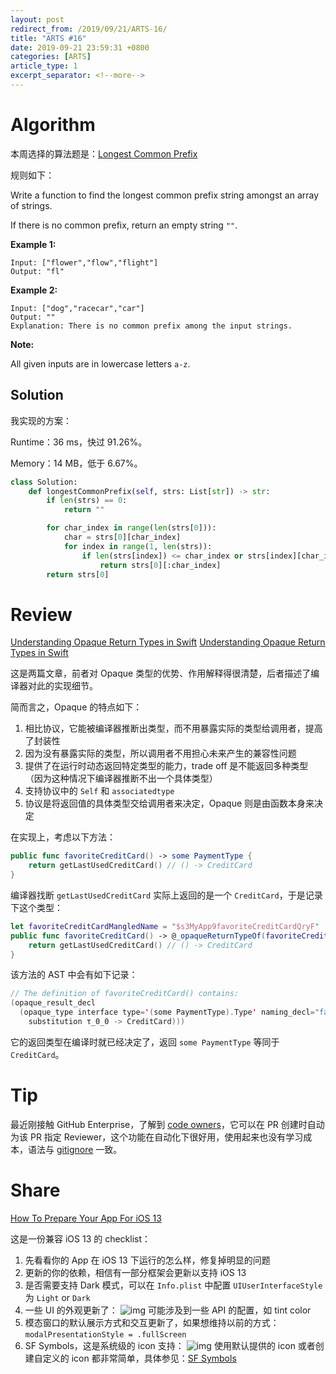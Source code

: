 ```yaml
---
layout: post
redirect_from: /2019/09/21/ARTS-16/
title: "ARTS #16"
date: 2019-09-21 23:59:31 +0800
categories: [ARTS]
article_type: 1
excerpt_separator: <!--more-->
---
```



# Algorithm

本周选择的算法题是：[Longest Common Prefix](https://leetcode.com/problems/longest-common-prefix/)

<!--more-->

规则如下：

Write a function to find the longest common prefix string amongst an array of strings.

If there is no common prefix, return an empty string `""`.

**Example 1:**

```
Input: ["flower","flow","flight"]
Output: "fl"
```

**Example 2:**

```
Input: ["dog","racecar","car"]
Output: ""
Explanation: There is no common prefix among the input strings.
```

**Note:**

All given inputs are in lowercase letters `a-z`.

## Solution

我实现的方案：

Runtime：36 ms，快过 91.26%。

Memory：14 MB，低于 6.67%。

```python
class Solution:
    def longestCommonPrefix(self, strs: List[str]) -> str:
        if len(strs) == 0:
            return ""

        for char_index in range(len(strs[0])):
            char = strs[0][char_index]
            for index in range(1, len(strs)):
                if len(strs[index]) <= char_index or strs[index][char_index] != char:
                    return strs[0][:char_index]
        return strs[0]
```


# Review

[Understanding Opaque Return Types in Swift](https://medium.com/@alfianlosari/understanding-opaque-return-types-in-swift-9c36fb5dfa86)
[Understanding Opaque Return Types in Swift](https://swiftrocks.com/understanding-opaque-return-types-in-swift.html)

这是两篇文章，前者对 Opaque 类型的优势、作用解释得很清楚，后者描述了编译器对此的实现细节。

简而言之，Opaque 的特点如下：

1. 相比协议，它能被编译器推断出类型，而不用暴露实际的类型给调用者，提高了封装性
2. 因为没有暴露实际的类型，所以调用者不用担心未来产生的兼容性问题
3. 提供了在运行时动态返回特定类型的能力，trade off 是不能返回多种类型（因为这种情况下编译器推断不出一个具体类型）
4. 支持协议中的 `Self` 和 `associatedtype`
5. 协议是将返回值的具体类型交给调用者来决定，Opaque 则是由函数本身来决定

在实现上，考虑以下方法：

```swift
public func favoriteCreditCard() -> some PaymentType {
    return getLastUsedCreditCard() // () -> CreditCard
}
```

编译器找断 `getLastUsedCreditCard` 实际上返回的是一个 `CreditCard`，于是记录下这个类型：

```swift
let favoriteCreditCardMangledName = "$s3MyApp9favoriteCreditCardQryF"
public func favoriteCreditCard() -> @_opaqueReturnTypeOf(favoriteCreditCardMangledName, 0) {
    return getLastUsedCreditCard() // () -> CreditCard
}
```

该方法的 AST 中会有如下记录：

```swift
// The definition of favoriteCreditCard() contains:
(opaque_result_decl
  (opaque_type interface type='(some PaymentType).Type' naming_decl="favoritePaymentType()" underlying:
    substitution τ_0_0 -> CreditCard)))
```

它的返回类型在编译时就已经决定了，返回 `some PaymentType` 等同于 `CreditCard`。

# Tip

最近刚接触 GitHub Enterprise，了解到 [code owners](https://help.github.com/en/articles/about-code-owners)，它可以在 PR 创建时自动为该 PR 指定 Reviewer，这个功能在自动化下很好用，使用起来也没有学习成本，语法与 [gitignore](https://git-scm.com/docs/gitignore#_pattern_format) 一致。

# Share

[How To Prepare Your App For iOS 13](https://medium.com/flawless-app-stories/how-to-prepare-your-app-for-ios-13-7ea95c3e5433)

这是一份兼容 iOS 13 的 checklist：

1. 先看看你的 App 在 iOS 13 下运行的怎么样，修复掉明显的问题
2. 更新的你的依赖，相信有一部分框架会更新以支持 iOS 13
3. 是否需要支持 Dark 模式，可以在 `Info.plist` 中配置 `UIUserInterfaceStyle` 为 `Light` or `Dark`
4. 一些 UI 的外观更新了：
   ![img](https://miro.medium.com/max/4864/1*500TlMQnap4WVUlGGynlvA.png)
   可能涉及到一些 API 的配置，如 tint color
5. 模态窗口的默认展示方式和交互更新了，如果想维持以前的方式：
   `modalPresentationStyle = .fullScreen`
6. SF Symbols，这是系统级的 icon 支持：
   ![img](https://miro.medium.com/max/4820/1*ci-zWVnULeoyuX4mSIKd0g.png)
   使用默认提供的 icon 或者创建自定义的 icon 都非常简单，具体参见：[SF Symbols](https://developer.apple.com/design/human-interface-guidelines/sf-symbols/overview/)